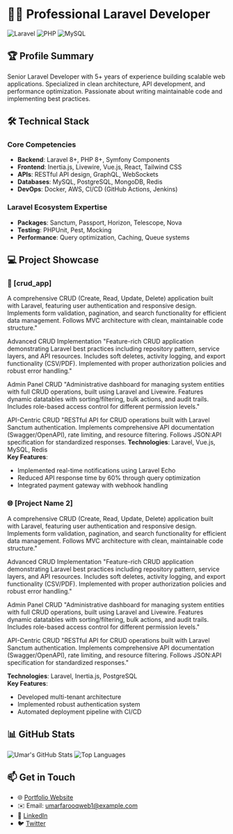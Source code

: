 # 👨‍💻 Professional Laravel Developer

![Laravel](https://img.shields.io/badge/Laravel-FF2D20?style=for-the-badge&logo=laravel&logoColor=white)
![PHP](https://img.shields.io/badge/PHP-777BB4?style=for-the-badge&logo=php&logoColor=white)
![MySQL](https://img.shields.io/badge/MySQL-4479A1?style=for-the-badge&logo=mysql&logoColor=white)

## 🏆 Profile Summary
Senior Laravel Developer with 5+ years of experience building scalable web applications. Specialized in clean architecture, API development, and performance optimization. Passionate about writing maintainable code and implementing best practices.

## 🛠 Technical Stack

### Core Competencies
- **Backend**: Laravel 8+, PHP 8+, Symfony Components
- **Frontend**: Inertia.js, Livewire, Vue.js, React, Tailwind CSS
- **APIs**: RESTful API design, GraphQL, WebSockets
- **Databases**: MySQL, PostgreSQL, MongoDB, Redis
- **DevOps**: Docker, AWS, CI/CD (GitHub Actions, Jenkins)

### Laravel Ecosystem Expertise
- **Packages**: Sanctum, Passport, Horizon, Telescope, Nova
- **Testing**: PHPUnit, Pest, Mocking
- **Performance**: Query optimization, Caching, Queue systems

## 💻 Project Showcase

### 🚀 [crud_app]
A comprehensive CRUD (Create, Read, Update, Delete) application built with Laravel, featuring user authentication and responsive design. Implements form validation, pagination, and search functionality for efficient data management. Follows MVC architecture with clean, maintainable code structure."

Advanced CRUD Implementation
"Feature-rich CRUD application demonstrating Laravel best practices including repository pattern, service layers, and API resources. Includes soft deletes, activity logging, and export functionality (CSV/PDF). Implemented with proper authorization policies and robust error handling."

Admin Panel CRUD
"Administrative dashboard for managing system entities with full CRUD operations, built using Laravel and Livewire. Features dynamic datatables with sorting/filtering, bulk actions, and audit trails. Includes role-based access control for different permission levels."

API-Centric CRUD
"RESTful API for CRUD operations built with Laravel Sanctum authentication. Implements comprehensive API documentation (Swagger/OpenAPI), rate limiting, and resource filtering. Follows JSON:API specification for standardized responses.
**Technologies**: Laravel, Vue.js, MySQL, Redis  
**Key Features**:
- Implemented real-time notifications using Laravel Echo
- Reduced API response time by 60% through query optimization
- Integrated payment gateway with webhook handling

### 🌐 [Project Name 2]
A comprehensive CRUD (Create, Read, Update, Delete) application built with Laravel, featuring user authentication and responsive design. Implements form validation, pagination, and search functionality for efficient data management. Follows MVC architecture with clean, maintainable code structure."

Advanced CRUD Implementation
"Feature-rich CRUD application demonstrating Laravel best practices including repository pattern, service layers, and API resources. Includes soft deletes, activity logging, and export functionality (CSV/PDF). Implemented with proper authorization policies and robust error handling."

Admin Panel CRUD
"Administrative dashboard for managing system entities with full CRUD operations, built using Laravel and Livewire. Features dynamic datatables with sorting/filtering, bulk actions, and audit trails. Includes role-based access control for different permission levels."

API-Centric CRUD
"RESTful API for CRUD operations built with Laravel Sanctum authentication. Implements comprehensive API documentation (Swagger/OpenAPI), rate limiting, and resource filtering. Follows JSON:API specification for standardized responses."


**Technologies**: Laravel, Inertia.js, PostgreSQL  
**Key Features**:
- Developed multi-tenant architecture
- Implemented robust authentication system
- Automated deployment pipeline with CI/CD

## 📊 GitHub Stats
![Umar's GitHub Stats](https://github-readme-stats.vercel.app/api?username=UmarFarooqKattak&show_icons=true&theme=radical&hide_border=true&include_all_commits=true)
![Top Languages](https://github-readme-stats.vercel.app/api/top-langs/?username=UmarFarooqKattak&layout=compact&theme=radical&hide_border=true&langs_count=6&exclude_repo=UmarFarooq-Portfolio&card_width=300)

## 📫 Get in Touch
- 🌐 [Portfolio Website](https://umarPortfolio.peshawarstore.com)
- ✉️ Email: umarfarooqweb1@example.com
- 💼 [LinkedIn](www.linkedin.com/in/umar-farooq-458298376)
- 🐦 [Twitter](https://twitter.com/Umarfarooq)
